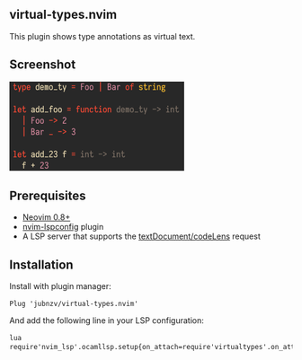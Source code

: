 ## virtual-types.nvim

This plugin shows type annotations as virtual text.

## Screenshot

![screenshot](./screenshot.png)

## Prerequisites

- [Neovim 0.8+](https://github.com/neovim/neovim/releases)
- [nvim-lspconfig](https://github.com/neovim/nvim-lspconfig) plugin
- A LSP server that supports the
  [textDocument/codeLens](https://microsoft.github.io/language-server-protocol/specification#textDocument_codeLens)
  request

## Installation

Install with plugin manager:

```
Plug 'jubnzv/virtual-types.nvim'
```

And add the following line in your LSP configuration:

```
lua require'nvim_lsp'.ocamllsp.setup{on_attach=require'virtualtypes'.on_attach}
```
